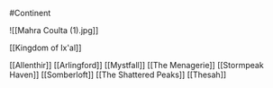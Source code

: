 #Continent 

![[Mahra Coulta (1).jpg]]

[[Kingdom of Ix'al]]


[[Allenthir]]
[[Arlingford]]
[[Mystfall]]
[[The Menagerie]]
[[Stormpeak Haven]]
[[Somberloft]]
[[The Shattered Peaks]]
[[Thesah]]